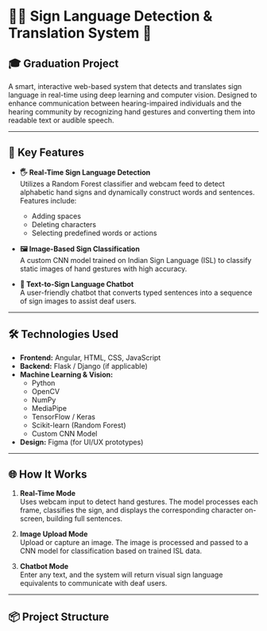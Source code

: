 # 🧏‍♂️ Sign Language Detection & Translation System 🤖

## 🎓 Graduation Project

A smart, interactive web-based system that detects and translates sign language in real-time using deep learning and computer vision. Designed to enhance communication between hearing-impaired individuals and the hearing community by recognizing hand gestures and converting them into readable text or audible speech.

----

## 🚀 Key Features

- **🖐️ Real-Time Sign Language Detection**  
  Utilizes a Random Forest classifier and webcam feed to detect alphabetic hand signs and dynamically construct words and sentences. Features include:
  - Adding spaces
  - Deleting characters
  - Selecting predefined words or actions

- **🖼️ Image-Based Sign Classification**  
  A custom CNN model trained on Indian Sign Language (ISL) to classify static images of hand gestures with high accuracy.

- **💬 Text-to-Sign Language Chatbot**  
  A user-friendly chatbot that converts typed sentences into a sequence of sign images to assist deaf users.

---

## 🛠️ Technologies Used

- **Frontend:** Angular, HTML, CSS, JavaScript  
- **Backend:** Flask / Django (if applicable)  
- **Machine Learning & Vision:**  
  - Python  
  - OpenCV  
  - NumPy  
  - MediaPipe  
  - TensorFlow / Keras  
  - Scikit-learn (Random Forest)  
  - Custom CNN Model  
- **Design:** Figma (for UI/UX prototypes)

---

## 🌐 How It Works

1. **Real-Time Mode**  
   Uses webcam input to detect hand gestures. The model processes each frame, classifies the sign, and displays the corresponding character on-screen, building full sentences.

2. **Image Upload Mode**  
   Upload or capture an image. The image is processed and passed to a CNN model for classification based on trained ISL data.

3. **Chatbot Mode**  
   Enter any text, and the system will return visual sign language equivalents to communicate with deaf users.

---

## 📦 Project Structure

